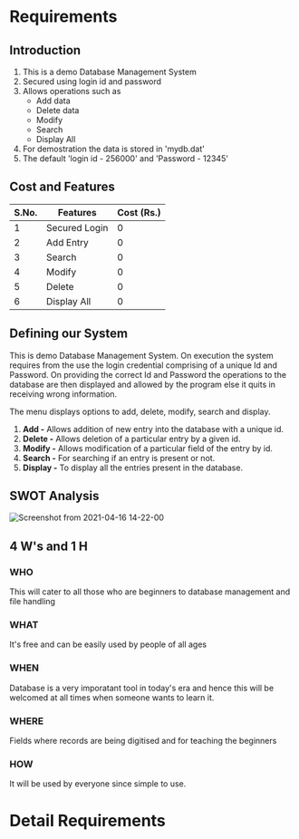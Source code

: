 # Requirements

## Introduction

1. This is a demo Database Management System
2. Secured using login id and password
3. Allows operations such as
   - Add data
   - Delete data
   - Modify
   - Search
   - Display All
4. For demostration the data is stored in 'mydb.dat'
5. The default 'login id - 256000' and 'Password - 12345'

## Cost and Features

| S.No. | Features | Cost (Rs.) |
| ---   | ---      |  ---       |
| 1 | Secured Login | 0 |
| 2 | Add Entry | 0 |
| 3 | Search | 0 |
| 4 | Modify | 0 |
| 5 | Delete | 0 |
| 6 | Display All | 0 |

## Defining our System

This is demo Database Management System. On execution the system requires from the use the login credential comprising of a unique Id and Password. On providing the correct Id and Password the operations to the database are then displayed and allowed by the program else it quits in receiving wrong information.

The menu displays options to add, delete, modify, search and display.

1. **Add -** Allows addition of new entry into the database with a unique id.
2. **Delete -** Allows deletion of a particular entry by a given id.
3. **Modify -** Allows modification of a particular field of the entry by id.
4. **Search -** For searching if an entry is present or not.
5. **Display -** To display all the entries present in the database.

## SWOT Analysis

![Screenshot from 2021-04-16 14-22-00](https://user-images.githubusercontent.com/79442246/114999153-392b1900-9ebf-11eb-89e1-eb6157e2f7ee.png)

## 4 W's and 1 H

### WHO
This will cater to all those who are beginners to database management and file handling
### WHAT
It's free and can be easily used by people of all ages
### WHEN
Database is a very imporatant tool in today's era and hence this will be welcomed at all times when someone wants to learn it.
### WHERE
Fields where records are being digitised and for teaching the beginners
### HOW
It will be used by everyone since simple to use.


# Detail Requirements
